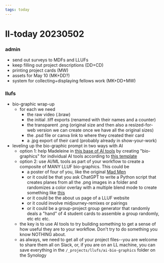 ```yaml
---
tags: today
---
```

# ll-today 20230502

### admin

- send out surveys to MDFs and LLUFs
- keep filling out project descriptions (DD+CD)
- printing project cards (MW)
- assets for May 10 (MK+DD?)
- system for collecting+displaying fellows work (MK+DD+MW)


### llufs

- bio-graphic wrap-up
    - for each we need
        - the raw video (.braw)
        - the initial .tiff exports (renamed with their names and a counter)
        - the transparent .png (original size and then also a resized-for-web version we can create once we have all the original sizes)
        - the .psd file or canva link to where they created their card
        - a .jpg export of their card (probably already in show-your-work)
- leveling up the bio-graphic prompt in two ways with AI
    - option 1: help Madeleine in [this base of AI tools](https://airtable.com/appwPyEPLPYVnz4ER/tblJEXShmQVgaUe6m/viwQUCuJ6vbf2DPIc?blocks=hide) by creating "bio-graphics" for individual AI tools according to [this template]()
    - option 2: use AI/ML tools as part of your workflow to create a composite of MANY LLUF bio-graphics. This could be 
        - a poster of four of you, like the original [Mad Men](https://www.pinterest.com/pin/514184482473534862/) 
        - or it could be that you ask ChatGPT to write a Python script that creates planes from all the .png images in a folder and randomizes a color overlay with a multiple blend mode to create something like [this](https://www.pinterest.com/pin/514184482473546105/)
        - or it could be the about us page of a LLUF website
        - or it could involve midjourney-remixes or pairings
        - or it could be a group-project group generator that randomly deals a "hand" of 4 student cards to assemble a group randomly, etc etc etc.
    - the key is to use AI tools to try building something to get a sense of how useful they are to your workflow. Don't try to do something you know NOTHING about.
    - as always, we need to get all of your project files--you are welcome to share them all on Slack, or, if you are on an LL machine, you can save everything in the `/_projects/llufs/ai-bio-graphics` folder on the Synology
